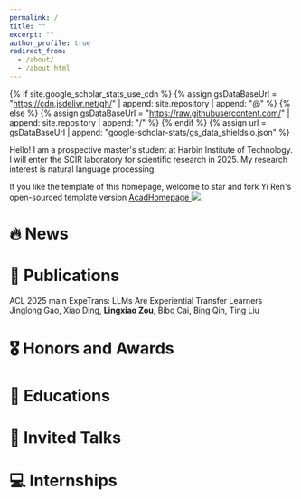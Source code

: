 ```yaml
---
permalink: /
title: ""
excerpt: ""
author_profile: true
redirect_from: 
  - /about/
  - /about.html
---
```


{% if site.google_scholar_stats_use_cdn %}
{% assign gsDataBaseUrl = "https://cdn.jsdelivr.net/gh/" | append: site.repository | append: "@" %}
{% else %}
{% assign gsDataBaseUrl = "https://raw.githubusercontent.com/" | append: site.repository | append: "/" %}
{% endif %}
{% assign url = gsDataBaseUrl | append: "google-scholar-stats/gs_data_shieldsio.json" %}

<span class='anchor' id='about-me'></span>

Hello! I am a prospective master's student at Harbin Institute of Technology. I will enter the SCIR laboratory for scientific research in 2025. My research interest is natural language processing.

If you like the template of this homepage, welcome to star and fork Yi Ren's open-sourced template version [AcadHomepage ![](https://img.shields.io/github/stars/RayeRen/acad-homepage.github.io?style=social)](https://github.com/RayeRen/acad-homepage.github.io).
# 🔥 News


# 📝 Publications 
ACL 2025 main
ExpeTrans: LLMs Are Experiential Transfer Learners
Jinglong Gao, Xiao Ding, **Lingxiao Zou**, Bibo Cai, Bing Qin, Ting Liu

# 🎖 Honors and Awards

# 📖 Educations
# 💬 Invited Talks

# 💻 Internships
